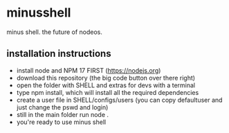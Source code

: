 # minusshell
minus shell. the future of nodeos.

## installation instructions

- install node and NPM 17 FIRST (https://nodejs.org)
- download this repository (the big code button over there right)
- open the folder with SHELL and extras for devs with a terminal
- type npm install, which will install all the required dependencies
- create a user file in SHELL/configs/users (you can copy defaultuser and just change the pswd and login)
- still in the main folder run node .
- you're ready to use minus shell

